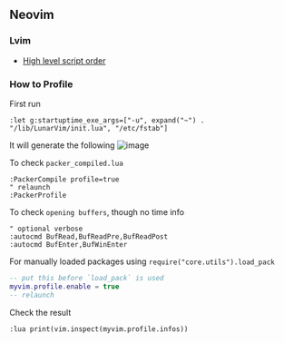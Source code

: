 ## Neovim

### Lvim

- [High level script order](https://github.com/LunarVim/LunarVim/issues/1548#issuecomment-920244451)


### How to Profile

First run
```vim
:let g:startuptime_exe_args=["-u", expand("~") . "/lib/LunarVim/init.lua", "/etc/fstab"]
```
It will generate the following 
![image](./utils/media/vim-startuptime.png)

To check `packer_compiled.lua`
```vim
:PackerCompile profile=true
" relaunch
:PackerProfile
```

To check `opening buffers`, though no time info
```vim
" optional verbose
:autocmd BufRead,BufReadPre,BufReadPost
:autocmd BufEnter,BufWinEnter
```

For manually loaded packages using `require("core.utils").load_pack`
```lua
-- put this before `load_pack` is used
myvim.profile.enable = true
-- relaunch
```
Check the result
```vim
:lua print(vim.inspect(myvim.profile.infos))
```
